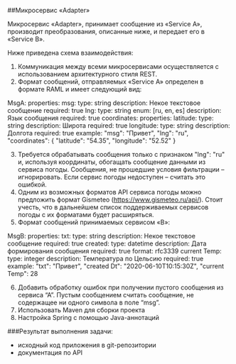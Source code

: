 ##Микросервис «Adapter»

Микросервис «Adapter», принимает сообщение из «Service А», производит преобразования, описанные ниже, и передает его в «Service B».

Ниже приведена схема взаимодействия:
1. Коммуникация между всеми микросервисами осуществляется с использованием архитектурного стиля REST.
2. Формат сообщений, отправляемых «Service А» определен в формате RAML и имеет следующий вид:

MsgA:
properties:
msg:
type: string
description: Некое текстовое сообщение
required: true
Ing:
type: string
enum: [ru, en, es]
description: Язык сообщения
required: true
coordinates:
properties:
latitude:
type: string
description: Широта
required: true
longitude:
type: string
description: Долгота
required: true
example:
"msg": "Привет",
"lng": "ru",
"coordinates": {
"latitude": "54.35",
"longitude": "52.52"
}

3. Требуется обрабатывать сообщения только с признаком "lng": "ru" и, используя координаты, обогащать сообщение данными из сервиса погоды. Сообщения, не прошедшие условия фильтрации – игнорировать. Если сервис погоды недоступен – считать это ошибкой.
4. Одним из возможных форматов API сервиса погоды можно предложить формат Gismeteo (https://www.gismeteo.ru/api/). Стоит учесть, что в дальнейшем список поддерживаемых сервисов погоды с их форматами будет расширяться.
5. Формат сообщений принимаемых сервисом «В»:

MsgB:
properties:
txt:
type: string
description: Некое текстовое сообщение
required: true
created:
type: datetime
description: Дата формирования сообщения
required: true
format: rfc3339
current Temp:
type: integer
description: Температура по Цельсию
required: true
example:
"txt": "Привет",
"created Dt": "2020-06-10T10:15:30Z",
"current Temp": 28


6. Добавить обработку ошибок при получении пустого сообщения из сервиса “А”. Пустым сообщением считать сообщение, не содержащее ни одного символа в поле “msg”.
7. Использовать Maven для сборки проекта
8. Настройка Spring с помощью Java-аннотаций

###Результат выполнения задачи:
- исходный код приложения в git-репозитории
- документация по API
